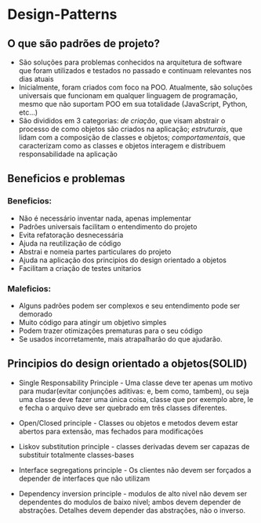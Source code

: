# Design-Patterns

## O que são padrões de projeto?

-   São soluções para problemas conhecidos na arquitetura de software que foram utilizados e testados no passado e continuam relevantes nos dias atuais
-   Inicialmente, foram criados com foco na POO. Atualmente, são soluções universais que funcionam em qualquer linguagem de programação, mesmo que não suportam POO em sua totalidade (JavaScript, Python, etc...)
-   São divididos em 3 categorias: *de criação*, que visam abstrair o processo de como objetos são criados na aplicação; *estruturais*, que lidam com a composição de classes e objetos; *comportamentais*, que caracterizam como as classes e objetos interagem e distribuem responsabilidade na aplicação

## Beneficios e problemas

### Beneficios:
-   Não é necessário inventar nada, apenas implementar
-   Padrões universais facilitam o entendimento do projeto
-   Evita refatoração desnecessária
-   Ajuda na reutilização de código
-   Abstrai e nomeia partes particulares do projeto
-   Ajuda na aplicação dos principios do design orientado a objetos
-   Facilitam a criação de testes unitarios

### Maleficios:
-   Alguns padrões podem ser complexos e seu entendimento pode ser demorado
-   Muito código para atingir um objetivo simples
-   Podem trazer otimizações prematuras para o seu código
-   Se usados incorretamente, mais atrapalharão do que ajudarão.


## Principios do design orientado a objetos(SOLID)
-   Single Responsability Principle - Uma classe deve ter apenas um motivo para mudar(evitar conjunções aditivas: e, bem como, tambem), ou seja uma classe deve fazer uma única coisa, classe que por exemplo abre, le e fecha o arquivo deve ser quebrado em três classes diferentes.

-   Open/Closed principle - Classes ou objetos e metodos devem estar abertos para extensão, mas fechados para modificações

-   Liskov substitution principle - classes derivadas devem ser capazas de substituir totalmente classes-bases

-   Interface segregations principle - Os clientes não devem ser forçados a depender de interfaces que não utilizam

-   Dependency inversion principle - modulos de alto nivel não devem ser dependentes do modulos de baixo nivel; ambos devem depender de abstrações. Detalhes devem depender das abstrações, não o inverso.